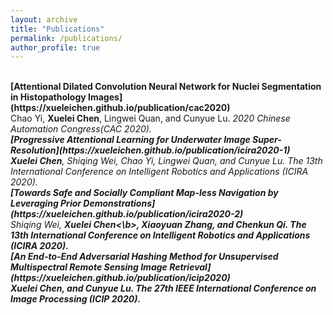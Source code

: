 ```yaml
---
layout: archive
title: "Publications"
permalink: /publications/
author_profile: true
---
```

<br>
<b>[Attentional Dilated Convolution Neural Network for Nuclei Segmentation in Histopathology Images](https://xueleichen.github.io/publication/cac2020)</b><br>
Chao Yi, <b>Xuelei Chen</b>, Lingwei Quan, and Cunyue Lu.  
<i>2020 Chinese Automation Congress(CAC 2020).

<br>
<b>[Progressive Attentional Learning for Underwater Image Super-Resolution](https://xueleichen.github.io/publication/icira2020-1)</b><br>
<b>Xuelei Chen</b>, Shiqing Wei, Chao Yi, Lingwei Quan, and Cunyue Lu.  
<i>The 13th International Conference on Intelligent Robotics and Applications (ICIRA 2020).

<br>
<b>[Towards Safe and Socially Compliant Map-less Navigation by Leveraging Prior Demonstrations](https://xueleichen.github.io/publication/icira2020-2)</b><br>
Shiqing Wei, <b>Xuelei Chen<\b>, Xiaoyuan Zhang, and Chenkun Qi.  
<i>The 13th International Conference on Intelligent Robotics and Applications (ICIRA 2020).

<br>
<b>[An End-to-End Adversarial Hashing Method for Unsupervised Multispectral Remote Sensing Image Retrieval](https://xueleichen.github.io/publication/icip2020)</b><br>
<b>Xuelei Chen</b>, and Cunyue Lu.  
<i>The 27th IEEE International Conference on Image Processing (ICIP 2020).




